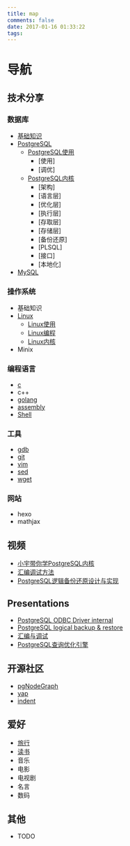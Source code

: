 ```yaml
---
title: map
comments: false
date: 2017-01-16 01:33:22
tags:
---
```



导航
==========

技术分享
----------
### 数据库
- [基础知识](http://shenyu.wiki/tags/%E6%95%B0%E6%8D%AE%E5%BA%93/)
- [PostgreSQL](http://shenyu.wiki/tags/PostgreSQL/)
    - [PostgreSQL使用](http://shenyu.wiki/tags/PostgreSQL/)
        - [使用]
        - [调优]
    - [PostgreSQL内核](http://shenyu.wiki/tags/PostgreSQL/)
        - [架构]
        - [语言层]
        - [优化层]
        - [执行层]
        - [存取层]
        - [存储层]
        - [备份还原]
        - [PLSQL]
        - [接口]
        - [本地化]
- [MySQL](http://shenyu.wiki/tags/mysql/)

### 操作系统
- 基础知识
- [Linux](http://shenyu.wiki/tags/Linux/)
    - [Linux使用]()
    - [Linux编程]()
    - [Linux内核]()
- Minix

### 编程语言
- [c](http://shenyu.wiki/tags/c/)
- c++
- [golang](http://shenyu.wiki/tags/golang/)
- [assembly](http://shenyu.wiki/tags/assembly/)
- [Shell](http://shenyu.wiki/tags/shell/)
### 工具
- [gdb](http://shenyu.wiki/tags/gdb/)
- [git](http://shenyu.wiki/tags/git/)
- [vim](http://shenyu.wiki/tags/vim/)
- [sed](http://shenyu.wiki/tags/sed/)
- [wget]()
### 网站
- hexo
- mathjax

视频
-----------
- [小宇带你学PostgreSQL内核](http://shenyu.wiki/categories/%E5%B0%8F%E5%AE%87%E5%B8%A6%E4%BD%A0%E5%AD%A6PostgreSQL%E5%86%85%E6%A0%B8/)
- [汇编调试方法]()
- [PostgreSQL逻辑备份还原设计与实现]()


Presentations
-----------
- [PostgreSQL ODBC Driver internal](http://shenyu.wiki/2016/11/09/PostgreSQL-ODBC-driver-internal/)
- [PostgreSQL logical backup & restore]()
- [汇编与调试]()
- [PostgreSQL查询优化引擎](http://shenyu.wiki/2016/11/21/%E6%B7%B1%E5%85%A5%E7%90%86%E8%A7%A3PostgreSQL%E6%9F%A5%E8%AF%A2%E4%BC%98%E5%8C%96%E5%BC%95%E6%93%8E/)

开源社区
-----------
- [pgNodeGraph](https://github.com/shenyuflying/pgNodeGraph)
- [yap](https://github.com/shenyuflying/yap)
- [indent](https://github.com/shenyuflying/indent)


爱好
-----------
- [旅行](http://shenyu.wiki/tags/%E6%97%85%E8%A1%8C/)
- [读书](http://shenyu.wiki/tags/%E8%AF%BB%E4%B9%A6/)
- 音乐
- 电影
- 电视剧
- 名言
- 数码


其他
-----------
- TODO
